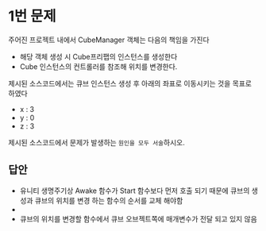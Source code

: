 # 1번 문제

주어진 프로젝트 내에서 CubeManager 객체는 다음의 책임을 가진다
- 해당 객체 생성 시 Cube프리팹의 인스턴스를 생성한다
- Cube 인스턴스의 컨트롤러를 참조해 위치를 변경한다.

제시된 소스코드에서는 큐브 인스턴스 생성 후 아래의 좌표로 이동시키는 것을 목표로 하였다
- x : 3
- y : 0
- z : 3

제시된 소스코드에서 문제가 발생하는 `원인을 모두 서술`하시오.

## 답안
- 유니티 생명주기상 Awake 함수가 Start 함수보다 먼저 호출 되기 때문에 큐브의 생성과 큐브의 위치를 변경 하는 함수의 순서를 교체 해야함
- 
- 큐브의 위치를 변경할 함수에서 큐브 오브젝트쪽에 매개변수가 전달 되고 있지 않음
